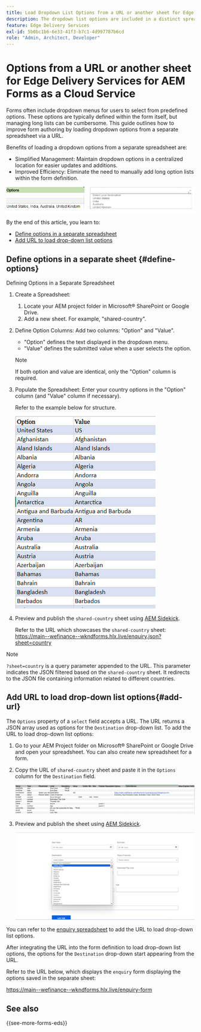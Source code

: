 ```yaml
---
title: Load Dropdown List Options from a URL or another sheet for Edge Delivery Services for AEM Forms as a Cloud Service
description: The dropdown list options are included in a distinct spreadsheet and then imported into the primary spreadsheet via the provided URL.
feature: Edge Delivery Services
exl-id: 5b0bc1b6-6e33-41f3-b7c1-4d997787b6cd
role: "Admin, Architect, Developer"
---
```


# Options from a URL or another sheet for Edge Delivery Services for AEM Forms as a Cloud Service 

Forms often include dropdown menus for users to select from predefined options. These options are typically defined within the form itself, but managing long lists can be cumbersome. This guide outlines how to improve form authoring by loading dropdown options from a separate spreadsheet via a URL.


Benefits of loading a dropdown options from a separate spreadsheet are: 

* Simplified Management: Maintain dropdown options in a centralized location for easier updates and additions.
* Improved Efficiency: Eliminate the need to manually add long option lists within the form definition.




![Drop-down options](/help/forms/assets/drop-down-options.png)


By the end of this article, you learn to:

* [Define options in a separate spreadsheet ](#define-options)
* [Add URL to load drop-down list options](#add-url)

## Define options in a separate sheet {#define-options}

Defining Options in a Separate Spreadsheet

1. Create a Spreadsheet:
   1. Locate your AEM project folder in Microsoft&reg; SharePoint or Google Drive.
   1. Add a new sheet. For example, "shared-country".
1. Define Option Columns:
   Add two columns: "Option" and "Value".
   * "Option" defines the text displayed in the dropdown menu.
   * "Value" defines the submitted value when a user selects the option.

   >[!NOTE]
   >
   >If both option and value are identical, only the "Option" column is required.

1. Populate the Spreadsheet:
   Enter your country options in the "Option" column (and "Value" column if necessary).
   
   Refer to the example below for structure.

   ![Drop-down for country](/help/forms/assets/drop-down-country-options.png)

1. Preview and publish the `shared-country` sheet using [AEM Sidekick](https://www.aem.live/developer/tutorial#preview-and-publish-your-content). 
  
   Refer to the URL which showcases the `shared-country` sheet:
   https://main--wefinance--wkndforms.hlx.live/enquiry.json?sheet=country  

>[!NOTE]
>
> `?sheet=country` is a query parameter appended to the URL. This parameter indicates the JSON filtered based on the `shared-country` sheet. It redirects to the JSON file containing information related to different countries.

## Add URL to load drop-down list options{#add-url}

The `Options` property of a `select` field accepts a URL. The URL returns a JSON array used as options for the `Destination` drop-down list. To add the URL to load drop-down list options:

1. Go to your AEM Project folder on Microsoft&reg; SharePoint or Google Drive and open your spreadsheet. You can also create new spreadsheet for a form.
1. Copy the URL of `shared-country` sheet and paste it in the `Options` column for the `Destination` field.

     ![Enquiry spreadsheet](/help/forms/assets/drop-down-enquiry.png)

1. Preview and publish the sheet using [AEM Sidekick](https://www.aem.live/developer/tutorial#preview-and-publish-your-content).


   ![Drop-down for country](/help/forms/assets/load-dropdown-options-form.png)

You can refer to the [enquiry spreadsheet](/help/forms/assets/enquiry-options.xlsx) to add the URL to load drop-down list options.

After integrating the URL into the form definition to load drop-down list options, the options for the `Destination` drop-down start appearing from the URL.

Refer to the URL below, which displays the `enquiry` form displaying the options saved in the separate sheet:

https://main--wefinance--wkndforms.hlx.live/enquiry-form 

## See also

{{see-more-forms-eds}}

   